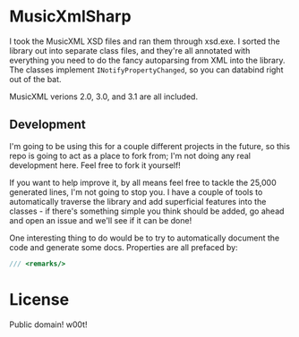 # MusicXmlSharp

I took the MusicXML XSD files and ran them through xsd.exe. I sorted the library out into separate class files, and they're all annotated with everything you need to do the fancy autoparsing from XML into the library. The classes implement `INotifyPropertyChanged`, so you can databind right out of the bat.

MusicXML verions 2.0, 3.0, and 3.1 are all included.

## Development

I'm going to be using this for a couple different projects in the future, so this repo is going to act as a place to fork from; I'm not doing any real development here. Feel free to fork it yourself!

If you want to help improve it, by all means feel free to tackle the 25,000 generated lines, I'm not going to stop you. I have a couple of tools to automatically traverse the library and add superficial features into the classes - if there's something simple you think should be added, go ahead and open an issue and we'll see if it can be done!

One interesting thing to do would be to try to automatically document the code and generate some docs. Properties are all prefaced by:

```c#
/// <remarks/>
```

# License

Public domain! w00t!
